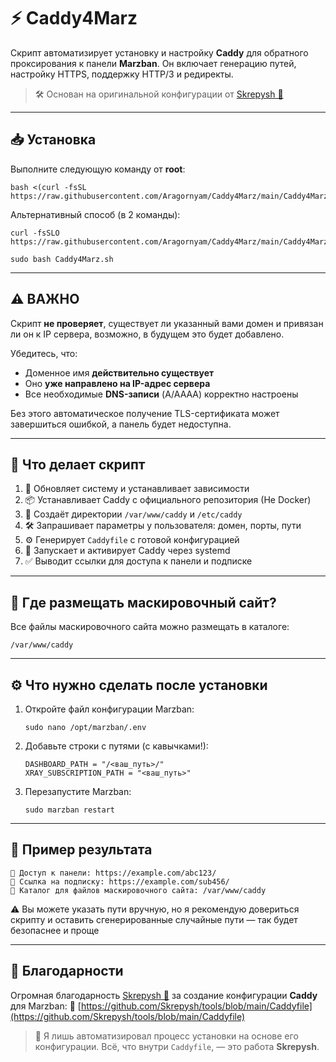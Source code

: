 # ⚡ Caddy4Marz

Скрипт автоматизирует установку и настройку **Caddy** для обратного проксирования к панели **Marzban**.
Он включает генерацию путей, настройку HTTPS, поддержку HTTP/3 и редиректы.

> 🛠️ Основан на оригинальной конфигурации от [Skrepysh 📎](https://github.com/Skrepysh/tools/blob/main/Caddyfile)

---

## 📥 Установка

Выполните следующую команду от **root**:

```
bash <(curl -fsSL https://raw.githubusercontent.com/Aragornyam/Caddy4Marz/main/Caddy4Marz.sh)
```
Альтернативный способ (в 2 команды):
```
curl -fsSLO https://raw.githubusercontent.com/Aragornyam/Caddy4Marz/main/Caddy4Marz.sh
```
```
sudo bash Caddy4Marz.sh
```

---

## ⚠️ ВАЖНО

Скрипт **не проверяет**, существует ли указанный вами домен и привязан ли он к IP сервера, возможно, в будущем это будет добавлено.

Убедитесь, что: 

* Доменное имя **действительно существует**
* Оно **уже направлено на IP-адрес сервера**
* Все необходимые **DNS-записи** (A/AAAA) корректно настроены

Без этого автоматическое получение TLS-сертификата может завершиться ошибкой, а панель будет недоступна.

---

## 🧩 Что делает скрипт

1. 🔄 Обновляет систему и устанавливает зависимости
2. 📦 Устанавливает Caddy с официального репозитория (Не Docker)
3. 📁 Создаёт директории `/var/www/caddy` и `/etc/caddy`
4. 🛠️ Запрашивает параметры у пользователя: домен, порты, пути
5. ⚙️ Генерирует `Caddyfile` с готовой конфигурацией
6. 🚀 Запускает и активирует Caddy через systemd
7. ✅ Выводит ссылки для доступа к панели и подписке

---

## 📂 Где размещать маскировочный сайт?

Все файлы маскировочного сайта можно размещать в каталоге:

```
/var/www/caddy
```

---

## ⚙️ Что нужно сделать после установки

1. Откройте файл конфигурации Marzban:

   ```
   sudo nano /opt/marzban/.env
   ```

2. Добавьте строки с путями (с кавычками!):

   ```
   DASHBOARD_PATH = "/<ваш_путь>/"
   XRAY_SUBSCRIPTION_PATH = "<ваш_путь>"
   ```

3. Перезапустите Marzban:

   ```
   sudo marzban restart
   ```

---

## 🧾 Пример результата

```
🔗 Доступ к панели: https://example.com/abc123/
🧾 Ссылка на подписку: https://example.com/sub456/
📁 Каталог для файлов маскировочного сайта: /var/www/caddy
```
⚠️ Вы можете указать пути вручную, но я рекомендую довериться скрипту и оставить сгенерированные случайные пути — так будет безопаснее и проще

---

## 🙏 Благодарности

Огромная благодарность [Skrepysh 📎](https://github.com/Skrepysh)
за создание конфигурации **Caddy** для Marzban:
🔗 [https://github.com/Skrepysh/tools/blob/main/Caddyfile](https://github.com/Skrepysh/tools/blob/main/Caddyfile)

> 🧰 Я лишь автоматизировал процесс установки на основе его конфигурации.
> Всё, что внутри `Caddyfile`, — это работа **Skrepysh**.
